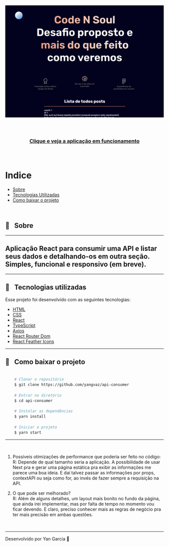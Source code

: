 <h1 align="center">
    <img src="public/apresentacao-web.PNG"> 
</h1>

<br />

<h3 align="center">
    <a href="https://api-consumer.vercel.app"> Clique e veja a aplicação em funcionamento </a>
<h3 >

<br />

# Indice

- [Sobre](#-sobre)
- [Tecnologias Utilizadas](#-tecnologias-utilizadas)
- [Como baixar o projeto](#-como-baixar-o-projeto)

<br />

## 🔖 &nbsp; Sobre
<hr />

Aplicação React para consumir uma API e listar seus dados e detalhando-os em outra seção. Simples, funcional e responsivo (em breve).
---
<hr/>

## 🚀 &nbsp; Tecnologias utilizadas

Esse projeto foi desenvolvido com as seguintes tecnologias:

- [HTML](https://developer.mozilla.org/pt-BR/docs/Web/HTML)
- [CSS](https://developer.mozilla.org/pt-BR/docs/Web/CSS)
- [React](https://reactjs.org)
- [TypeScript](https://www.typescriptlang.org/)
- [Axios](https://github.com/axios/axios)
- [React Router Dom](https://reactrouter.com/web/guides/quick-start)
- [React Feather Icons](https://github.com/feathericons/react-feather)

---

##  📁 &nbsp; Como baixar o projeto

```bash

    # Clonar o repositório
    $ git clone https://github.com/yangvaz/api-consumer

    # Entrar no diretório
    $ cd api-consumer

    # Instalar as dependências
    $ yarn install

    # Iniciar o projeto
    $ yarn start
```

---
<br />

1. Possíveis otimizações de performance que poderia ser feito no código: <br />
R: Depende de qual tamanho seria a aplicação. A possibilidade de usar Next pra e gerar uma página estática pra exibir as informações me parece uma boa ideia. E daí talvez passar as informações por props, contextAPI ou seja como for, ao invés de fazer sempre a requisição na API.

2. O que pode ser melhorado? <br />
R: Além de alguns detalhes, um layout mais bonito no fundo da página, que ainda irei implementar, mas por falta de tempo no momento vou ficar devendo. E claro, preciso conhecer mais as regras de negócio pra ter mais precisão em ambas questões.
<br />

---

Desenvolvido por Yan Garcia 🥑 
